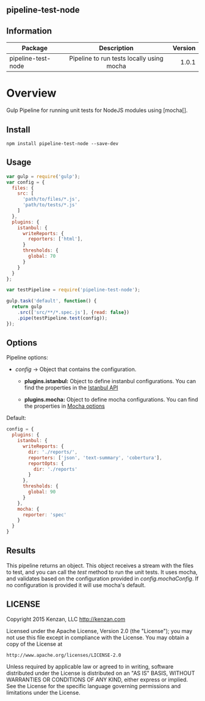 ## pipeline-test-node

## Information

| Package       | Description   | Version|
| ------------- |:-------------:| -----:|
| pipeline-test-node| Pipeline to run tests locally using mocha | 1.0.1 |

# Overview

Gulp Pipeline for running unit tests for NodeJS modules using [mocha[].

[mocha]: https://mochajs.org/

## Install

`npm install pipeline-test-node --save-dev`

## Usage
```javascript
var gulp = require('gulp');
var config = {
  files: {
    src: [
      'path/to/files/*.js',
      'path/to/tests/*.js'
    ]  
  },
  plugins: {
    istanbul: {
      writeReports: {
        reporters: ['html'],
      }
      thresholds: {
        global: 70
      }
    }
  }
};

var testPipeline = require('pipeline-test-node');

gulp.task('default', function() {
  return gulp
    .src(['src/**/*.spec.js'], {read: false})
    .pipe(testPipeline.test(config));
});
```

## Options

Pipeline options:
* _config_ -> Object that contains the configuration.

    + __plugins.istanbul:__ Object to define instanbul configurations. You can find the properties in the [Istanbul API](https://github.com/SBoudrias/gulp-istanbul#api)

    + __plugins.mocha:__ Object to define mocha configurations. You can find the properties in [Mocha options](http://mochajs.org/#usage)


Default:
```javascript
config = {
  plugins: {
    istanbul: {
      writeReports: {
        dir: './reports/',
        reporters: ['json', 'text-summary', 'cobertura'],
        reportOpts: {
          dir: './reports'
        }
      },
      thresholds: {
        global: 90
      }
    },
    mocha: {
      reporter: 'spec'
    }
  }
}
```

## Results

  This pipeline returns an object. This object receives a stream with the files to test, and you can call the _test_ method to run the unit tests. It uses mocha, and validates based on the configuration provided in _config.mochaConfig_. If no configuration is provided it will use mocha's default.  


## LICENSE
Copyright 2015 Kenzan, LLC <http://kenzan.com>

Licensed under the Apache License, Version 2.0 (the "License");
you may not use this file except in compliance with the License.
You may obtain a copy of the License at

    http://www.apache.org/licenses/LICENSE-2.0

Unless required by applicable law or agreed to in writing, software
distributed under the License is distributed on an "AS IS" BASIS,
WITHOUT WARRANTIES OR CONDITIONS OF ANY KIND, either express or implied.
See the License for the specific language governing permissions and
limitations under the License.
